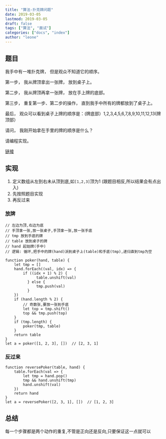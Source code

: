 ```yaml
---
title: "算法-扑克牌问题"
date: 2019-03-05
lastmod: 2019-03-05
draft: false
tags: ["算法", "面试"]
categories: ["docs", "index"]
author: "leone"
---
```




<!--more-->
## 题目

我手中有一堆扑克牌， 但是观众不知道它的顺序。

第一步， 我从牌顶拿出一张牌， 放到桌子上。

第二步， 我从牌顶再拿一张牌， 放在手上牌的底部。

第三步， 重复第一步、第二步的操作， 直到我手中所有的牌都放到了桌子上。

最后， 观众可以看到桌子上牌的顺序是：(牌底部）1,2,3,4,5,6,7,8,9,10,11,12,13(牌顶部）

请问， 我刚开始拿在手里的牌的顺序是什么？

请编程实现。

[链接](https://segmentfault.com/a/1190000017001391#articleHeader9)
## 实现
1. 定义数组从左到右未从顶到底,如```[1,2,3]```顶为1 (跟题目相反,所以结果会有点出入)
2. 先按照题目实现
3. 再反过来
### 放牌
```
// 左边为顶,右边为底
// 手顶拿一张,放一张桌子,手顶拿一张,放一张手底
// tmp 放到手底的牌
// table 放到桌子的牌
// hand 起始牌(手中)
// 逻辑: 循环,把手中的牌(hand)派到桌子上(table)和手底(tmp),递归直到tmp为空

function poker(hand, table) {
    let tmp = []
    hand.forEach((val, idx) => {
        if ((idx + 1) % 2) {
              table.unshift(val)
          } else {
              tmp.push(val)
          }
    })
    if (hand.length % 2) {
        // 奇数张,要放一张到手底
        let top = tmp.shift()
        top && tmp.push(top)
    }
    if (tmp.length) {
        poker(tmp, table)
    }
    return table
}
let a = poker([1, 2, 3], [])  // [2, 3, 1]
```
### 反过来
```
function reversePoker(table, hand) {
    table.forEach(val => {
        let tmp = hand.pop()
        tmp && hand.unshift(tmp)
        hand.unshift(val)
    })
    return hand
}
let a = reversePoker([2, 3, 1], [])  // [1, 2, 3]
```
## 总结
每一个步骤都是两个动作的重复,不管是正向还是反向,只要保证这一点就可以




